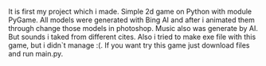It is first my project which i made. Simple 2d game on Python with module PyGame.
All models were generated with Bing AI and after i animated them through change those models in photoshop. 
Music also was generate by AI. But sounds i taked from different cites.
Also i tried to make exe file with this game, but i didn`t manage :(. 
If you want try this game just download files and run main.py.
